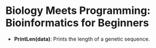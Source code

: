 # Biology Meets Programming: Bioinformatics for Beginners
- **PrintLen(data)**: Prints the length of a genetic sequence.
